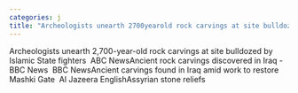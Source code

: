 ```yaml
---
categories: j
title: "Archeologists unearth 2700yearold rock carvings at site bulldozed by Islamic State fighters  ABC News"
---
```

Archeologists unearth 2,700-year-old rock carvings at site bulldozed by Islamic State fighters&nbsp;&nbsp;ABC NewsAncient rock carvings discovered in Iraq - BBC News&nbsp;&nbsp;BBC NewsAncient carvings found in Iraq amid work to restore Mashki Gate&nbsp;&nbsp;Al Jazeera EnglishAssyrian stone reliefs